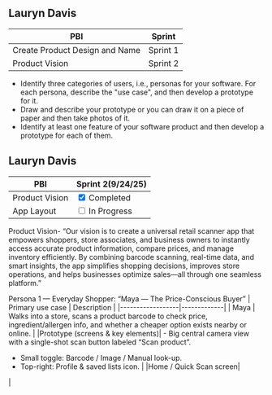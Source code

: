 ## Lauryn Davis

| PBI           | Sprint   |
|---------------|----------|
| Create Product Design and Name | Sprint 1 |
| Product Vision| Sprint 2|

- Identify three categories of users, i.e., personas for your software. For each persona, describe the "use case", and then develop a prototype for it. 
- Draw and describe your prototype or you can draw it on a piece of paper and then take photos of it.
- Identify at least one feature of your software product and then develop a prototype for each of them.       

## Lauryn Davis 

| PBI            | Sprint 2(9/24/25) |
|----------------|-------------------|
| Product Vision | <input type="checkbox" checked> Completed |
| App Layout     | <input type="checkbox"> In Progress |



Product Vision- 
“Our vision is to create a universal retail scanner app that empowers shoppers, store associates, and business owners to instantly access accurate product information, compare prices, and manage inventory efficiently. By combining barcode scanning, real-time data, and smart insights, the app simplifies shopping decisions, improves store operations, and helps businesses optimize sales—all through one seamless platform.”

Persona 1 — Everyday Shopper: “Maya — The Price-Conscious Buyer”
| Primary use case | Description |
|------------------|-------------|
| Maya             | Walks into a store, scans a product barcode to check price, ingredient/allergen info, and whether a cheaper option exists nearby or online. |
|Prototype (screens & key elements)| - Big central camera view with a single-shot scan button labeled “Scan product”.
- Small toggle: Barcode / Image / Manual look-up.
- Top-right: Profile & saved lists icon.  |
|Home / Quick Scan screen|
   
|










